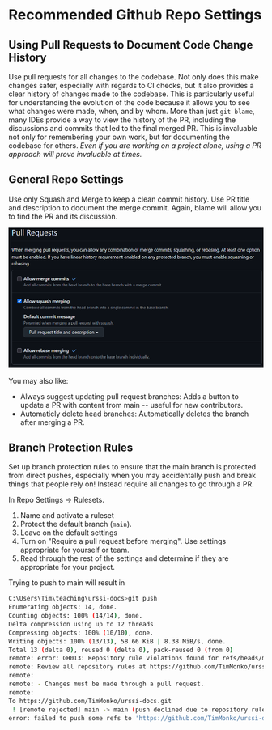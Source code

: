 # Recommended Github Repo Settings

## Using Pull Requests to Document Code Change History

Use pull requests for all changes to the codebase. Not only does this make changes safer, especially with regards to CI checks, but it also provides a clear history of changes made to the codebase. This is particularly useful for understanding the evolution of the code because it allows you to see what changes were made, when, and by whom. More than just `git blame`, many IDEs provide a way to view the history of the PR, including the discussions and commits that led to the final merged PR. This is invaluable not only for remembering your own work, but for documenting the codebase for others. *Even if you are working on a project alone, using a PR approach will prove invaluable at times.*

## General Repo Settings

Use only Squash and Merge to keep a clean commit history. Use PR title and description to document the merge commit. Again, blame will allow you to find the PR and its discussion.

![Github Pull Request Settings](assets/gh-pr-settings.png)

You may also like:

- Always suggest updating pull request branches: Adds a button to update a PR with content from main -- useful for new contributors.
- Automaticly delete head branches: Automatically deletes the branch after merging a PR.

## Branch Protection Rules

Set up branch protection rules to ensure that the main branch is protected from direct pushes, especially when you may accidentally push and break things that people rely on! Instead require all changes to go through a PR.

In Repo Settings -> Rulesets.

1. Name and activate a ruleset
2. Protect the default branch (`main`).
3. Leave on the default settings
4. Turn on "Require a pull request before merging". Use settings appropriate for yourself or team.
5. Read through the rest of the settings and determine if they are appropriate for your project.

Trying to push to main will result in

```bash
C:\Users\Tim\teaching\urssi-docs>git push
Enumerating objects: 14, done.
Counting objects: 100% (14/14), done.
Delta compression using up to 12 threads
Compressing objects: 100% (10/10), done.
Writing objects: 100% (13/13), 58.66 KiB | 8.38 MiB/s, done.
Total 13 (delta 0), reused 0 (delta 0), pack-reused 0 (from 0)
remote: error: GH013: Repository rule violations found for refs/heads/main.
remote: Review all repository rules at https://github.com/TimMonko/urssi-docs/rules?ref=refs%2Fheads%2Fmain
remote:
remote: - Changes must be made through a pull request.
remote:
To https://github.com/TimMonko/urssi-docs.git
 ! [remote rejected] main -> main (push declined due to repository rule violations)
error: failed to push some refs to 'https://github.com/TimMonko/urssi-docs.git'
```
